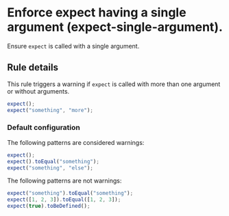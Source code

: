 # Enforce expect having a single argument (expect-single-argument).

Ensure `expect` is called with a single argument.

## Rule details

This rule triggers a warning if `expect` is called with more than one argument or without arguments.

```js
expect();
expect("something", "more");
```

### Default configuration

The following patterns are considered warnings:

```js
expect();
expect().toEqual("something");
expect("something", "else");
```

The following patterns are not warnings:

```js
expect("something").toEqual("something");
expect([1, 2, 3]).toEqual([1, 2, 3]);
expect(true).toBeDefined();
```
